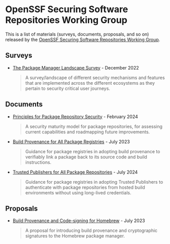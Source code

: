 # OpenSSF Securing Software Repositories Working Group

This is a list of materials (surveys, documents, proposals, and so on) released by the [OpenSSF Securing Software Repositories Working Group](https://github.com/ossf/wg-securing-software-repos).

## Surveys

* [The Package Manager Landscape Survey](https://github.com/ossf/wg-securing-software-repos/blob/main/survey/2022/README.md) - December 2022
  > A survey/landscape of different security mechanisms and features that are implemented across the different ecosystems as they pertain to security critical user journeys.

## Documents

* [Principles for Package Repository Security](https://repos.openssf.org/principles-for-package-repository-security) - February 2024
  > A security maturity model for package repositories, for assessing current capabilities and roadmapping future improvements.

* [Build Provenance for All Package Registries](https://repos.openssf.org/build-provenance-for-all-package-registries) - July 2023
  > Guidance for package registries in adopting build provenance to verifiably link a package back to its source code and build instructions.

* [Trusted Publishers for All Package Repositories](https://repos.openssf.org/trusted-publishers-for-all-package-registries) - July 2024
  > Guidance for package registries in adopting Trusted Publishers to authenticate with package repositories from hosted build environments without using long-lived credentials.


## Proposals

* [Build Provenance and Code-signing for Homebrew](https://repos.openssf.org/proposals/build-provenance-and-code-signing-for-homebrew) - July 2023
  > A proposal for introducing build provenance and cryptographic signatures to the Homebrew package manager.
